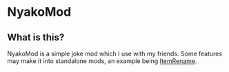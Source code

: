 # NyakoMod

## What is this?

NyakoMod is a simple joke mod which I use with my friends.
Some features may make it into standalone mods, an example being [ItemRename](https://github.com/NyakoFox/ItemRename).
